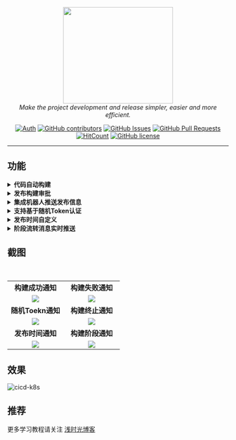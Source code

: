<div style="text-align: center"></div>
  <p align="center">
  <img src="https://user-images.githubusercontent.com/42825450/193456424-cb4d255b-c87c-48bc-958c-f45acdc9ee21.png" width="250px" height="220px">
      <br>
      <i>Make the project development and release simpler, easier and more efficient.</i>
  </p>
</div>

<div align="center">

[![Auth](https://img.shields.io/badge/Auth-dqzboy-ff69b4)](https://github.com/dqzboy)
[![GitHub contributors](https://img.shields.io/github/contributors/dqzboy/DevOps)](https://github.com/dqzboy/DevOps/graphs/contributors)
[![GitHub Issues](https://img.shields.io/github/issues/dqzboy/DevOps.svg)](https://github.com/dqzboy/DevOps/issues)
[![GitHub Pull Requests](https://img.shields.io/github/stars/dqzboy/DevOps)](https://github.com/dqzboy/DevOps)
[![HitCount](https://views.whatilearened.today/views/github/dqzboy/DevOps.svg)](https://github.com/dqzboy/DevOps)
[![GitHub license](https://img.shields.io/github/license/dqzboy/DevOps)](https://github.com/dqzboy/DevOps/blob/main/LICENSE)

</div>

---

## 功能

<details>
  <summary><b> 代码自动构建</b></summary>
</details>

<details>
  <summary><b> 发布构建审批</b></summary>
</details>

<details>
  <summary><b>集成机器人推送发布信息</b></summary>
</details>

<details>
  <summary><b>支持基于随机Token认证</b></summary>
</details>

<details>
  <summary><b> 发布时间自定义</b></summary>
</details>

<details>
  <summary><b> 阶段流转消息实时推送</b></summary>
</details>


## 截图
<br/>
<table>
    <tr>
      <td width="50%" align="center"><b>构建成功通知</b></td>
      <td width="50%" align="center"><b>构建失败通知</b></td>
    </tr>
    <tr>
        <td width="50%" align="center"><img src="https://user-images.githubusercontent.com/42825450/193211194-1c5b47a1-c696-4521-97f0-0b59e24e49bb.png?raw=true"></td>
        <td width="50%" align="center"><img src="https://user-images.githubusercontent.com/42825450/193457425-a766f178-e23b-4e5f-9b40-d93af2c27d83.png?raw=true"></td>
    </tr>
    <tr>
      <td width="50%" align="center"><b>随机Toekn通知</b></td>
      <td width="50%" align="center"><b>构建终止通知</b></td>
    </tr>
        <td width="50%" align="center"><img src="https://user-images.githubusercontent.com/42825450/193457257-c6bd0e26-1a7f-4e78-b2c2-ad656e01fa27.png?raw=true"></td>
        <td width="50%" align="center"><img src="https://user-images.githubusercontent.com/42825450/193212000-1e901761-c250-4248-95b8-6971d16b636f.png?raw=true"></td>
    <tr>
    </tr>
    <tr>
      <td width="50%" align="center"><b>发布时间通知</b></td>
      <td width="50%" align="center"><b>构建阶段通知</b></td>
    </tr>
        <td width="50%" align="center"><img src="https://user-images.githubusercontent.com/42825450/193457013-ba82d9c3-8d3a-4d89-b87a-2cadb4c4c6e6.png?raw=true"></td>
        <td width="50%" align="center"><img src="https://user-images.githubusercontent.com/42825450/193211762-b561095b-a2a9-4eec-ab64-534ca3850ecf.png?raw=true"></td>
    <tr>
    </tr>
</table>


## 效果
![cicd-k8s](https://user-images.githubusercontent.com/42825450/193210978-66a1d7e1-dd51-4830-ac2a-df716f0d469d.gif)

## 推荐
更多学习教程请关注 [浅时光博客](https://www.dqzboy.com/)
